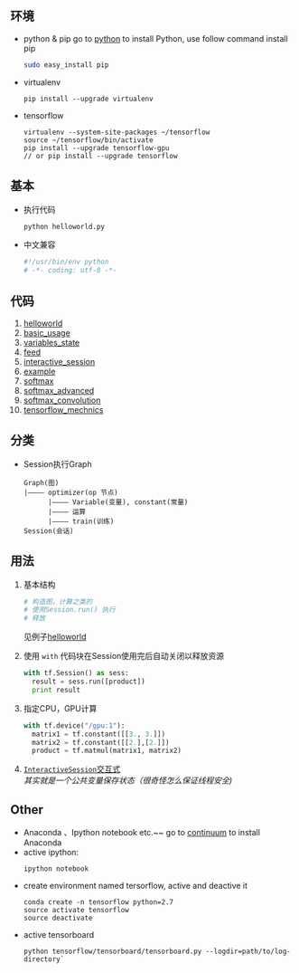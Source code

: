## 环境
* python & pip
  go to [python](https://www.python.org) to install Python, use follow command install pip  
  ```bash
  sudo easy_install pip
  ```

* virtualenv
    ```shell
    pip install --upgrade virtualenv
    ```

* tensorflow

  ```shell
  virtualenv --system-site-packages ~/tensorflow
  source ~/tensorflow/bin/activate
  pip install --upgrade tensorflow-gpu
  // or pip install --upgrade tensorflow
  ```

## 基本  

* 执行代码
    ```bash
    python helloworld.py
    ```

* 中文兼容
    ```python
    #!/usr/bin/env python
    # -*- coding: utf-8 -*-
    ```

## 代码
1. [helloworld](helloworld.py)
2. [basic_usage](basic_usage.py)
3. [variables_state](variables_state.py)
4. [feed](feed.py)
5. [interactive_session](interactive_session.py)
6. [example](example.py)
7. [softmax](softmax.py)
8. [softmax_advanced](softmax_advanced.py)
9. [softmax_convolution](softmax_convolution.py)
10. [tensorflow_mechnics](tensorflow_mechnics.py)

## 分类
* Session执行Graph
    ```
    Graph(图)
    |———— optimizer(op 节点)
          |———— Variable(变量), constant(常量)
          |———— 运算
          |———— train(训练)
    Session(会话)
    ```

## 用法
1. 基本结构
    ```python
    # 构造图，计算之类的
    # 使用Session.run() 执行
    # 释放
    ```
    见例子[helloworld](helloworld.py)

2. 使用 `with` 代码块在Session使用完后自动关闭以释放资源
    ```python
    with tf.Session() as sess:
      result = sess.run([product])
      print result
    ```

3. 指定CPU，GPU计算
    ```python
    with tf.device("/gpu:1"):
      matrix1 = tf.constant([[3., 3.]])
      matrix2 = tf.constant([[2.],[2.]])
      product = tf.matmul(matrix1, matrix2)
    ```

4. [`InteractiveSession`交互式](interactive_session.py)  
    *其实就是一个公共变量保存状态（很奇怪怎么保证线程安全)*

## Other
- Anaconda 、Ipython notebook etc.~~
  go to [continuum](https://www.continuum.io) to install Anaconda
- active ipython:
  ```shell
  ipython notebook
  ```
- create environment named tersorflow, active and deactive it
  ```shell
  conda create -n tensorflow python=2.7
  source activate tensorflow
  source deactivate
  ```
- active tensorboard 
  ```shell
  python tensorflow/tensorboard/tensorboard.py --logdir=path/to/log-directory`
  ```